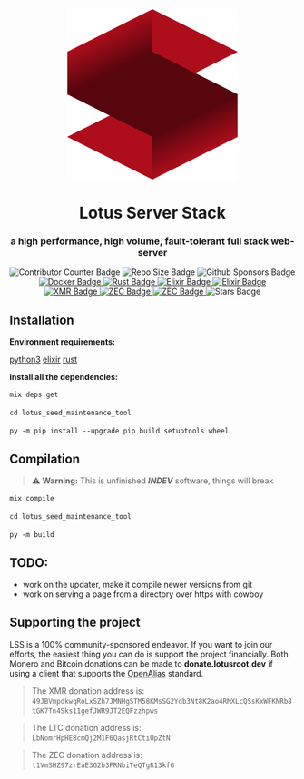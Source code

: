 <div align="center">
    <a href="https://github.com/Hinoki-and-Sugi/">
        <img src="res/icon.png" height="300">
    </a>
    <h1>Lotus Server Stack</h1>
    <h3>a high performance, high volume, fault-tolerant full stack web-server</h3>
    <img alt="Contributor Counter Badge" height="20" src="https://img.shields.io/github/contributors-anon/Hinoki-and-Sugi/lotus-server-stack?style=flat-square"/>
    <img alt="Repo Size Badge" height="20" src="https://img.shields.io/github/repo-size/Hinoki-and-Sugi/lotus-server-stack?style=flat-square"/>
    <img alt="Github Sponsors Badge" height="20" src="https://img.shields.io/github/sponsors/Hinoki-and-Sugi?style=flat-square"/>
    <br>
    <a href="https://github.com/docker">
        <img alt="Docker Badge" height="20" src="https://img.shields.io/badge/Docker-2496ED?logo=docker&logoColor=fff&style=flat-square"/>
    </a>
    <a href="https://github.com/rust-lang">
        <img alt="Rust Badge" height="20" src="https://img.shields.io/badge/Rust-000?logo=rust&logoColor=fff&style=flat-square"/>
    </a>
    <a href="https://github.com/elixir-lang">
        <img alt="Elixir Badge" height="20" src="https://img.shields.io/badge/Elixir-4B275F?logo=elixir&logoColor=fff&style=flat-square"/>
    </a>
    <a href="https://github.com/python">
        <img alt="Elixir Badge" height="20" src="https://img.shields.io/badge/Python-3776AB?logo=python&logoColor=fff&style=flat-square"/>
    </a>
    <br>
    <a href="https://lotusroot.dev/dono/xmr">
        <img alt="XMR Badge" height="20" src="https://img.shields.io/badge/XMR-F60?logo=monero&logoColor=fff&style=flat-square"/>
    </a>
    <a href="https://lotusroot.dev/dono/zec">
        <img alt="ZEC Badge" height="20" src="https://img.shields.io/badge/ZEC-F4B728?logo=zcash&logoColor=fff&style=flat-square"/>
    </a>
    <a href="https://lotusroot.dev/dono/ltc">
        <img alt="ZEC Badge" height="20" src="https://img.shields.io/badge/LTC-A6A9AA?logo=litecoin&logoColor=fff&style=flat-square"/>
    </a>
    <img alt="Stars Badge" height="20" src="https://img.shields.io/github/stars/Hinoki-and-Sugi/lotus-server-stack.svg?style=social&label=Star&maxAge=2592000"/>
</div>

## Installation
**Environment requirements:**

[python3](https://www.python.org/) [elixir](https://elixir-lang.org/) [rust](https://www.rust-lang.org/)

**install all the dependencies:**
```shell
mix deps.get

cd lotus_seed_maintenance_tool

py -m pip install --upgrade pip build setuptools wheel
```

## Compilation
> ⚠️ **Warning:** This is unfinished _**INDEV**_ software, things will break
```shell
mix compile

cd lotus_seed_maintenance_tool

py -m build
```

## TODO:
- work on the updater, make it compile newer versions from git
- work on serving a page from a directory over https with cowboy

## Supporting the project
LSS is a 100% community-sponsored endeavor. If you want to join our efforts, the easiest thing you can do is support the project financially. Both Monero and Bitcoin donations can be made to **donate.lotusroot.dev** if using a client that supports the [OpenAlias](https://openalias.org) standard.

>The XMR donation address is:    
>`49JBVmpdkwqRoLxSZh7JMNHgSTM58KMsSG2Ydb3Nt8K2ao4RMXLcQSsKxWFKNRb8tGK7Tn4Sks11gefJWR9JT2EQFzzhpws`

>The LTC donation address is:    
>`LbNomrHpHE8cmQj2M1F6QasjRtCtiUpZtN`

>The ZEC donation address is:    
>`t1VmSHZ97zrEaE3G2b3FRNbiTeQTgR13kfG`
